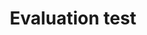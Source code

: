 ---
title: 'Evaluation test'
field: 'is.evaluation.dummy'
slug: 'is-evaluation-dummy'
description: 'Testing metadata element from the schema'
comment: 'Select from control list'
required: False
vocabulary: 'vocabulary.txt'
module: 'Evaluation'
cluster: 'Impact'
policy: 'Controlled value. Single select from control list.'
layout: 'home'
---